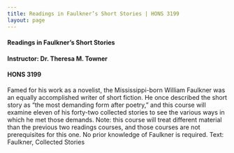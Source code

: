 ```yaml
---
title: Readings in Faulkner’s Short Stories | HONS 3199
layout: page
---
```


#### Readings in Faulkner’s Short Stories

#### Instructor: Dr. Theresa M. Towner

#### HONS 3199

Famed for his work as a novelist, the Mississippi-born William Faulkner was an equally accomplished writer of short fiction.  He once described the short story as “the most demanding form after poetry,” and this course will examine eleven of his forty-two collected stories to see the various ways in which he met those demands.  Note:  this course will treat different material than the previous two readings courses, and those courses are not prerequisites for this one.  No prior knowledge of Faulkner is required.  Text:  Faulkner, Collected Stories 
